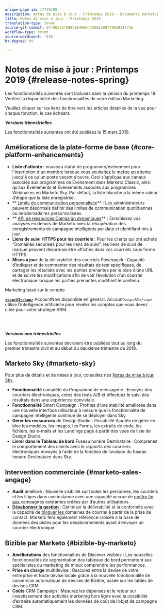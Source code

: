 ```yaml
---
unique-page-id: 17728380
description: Notes de mise à jour - Printemps 2019 - Documents marketing - Documentation du produit
title: Notes de mise à jour - Printemps 2019
translation-type: tm+mt
source-git-commit: 6f49037bf698b1646004720815897f992911f716
workflow-type: tm+mt
source-wordcount: '476'
ht-degree: 0%

---
```



# Notes de mise à jour : Printemps 2019 {#release-notes-spring}

Les fonctionnalités suivantes sont incluses dans la version du printemps 19. Vérifiez la disponibilité des fonctionnalités de votre édition Marketing.

Veuillez cliquer sur les liens de titre vers les articles détaillés de la vue pour chaque fonction, le cas échéant.

***Versions trimestrielles***

Les fonctionnalités suivantes ont été publiées le 15 mars 2019.

## Améliorations de la plate-forme de base {#core-platform-enhancements}

* **Liste d&#39;attente :** nouveau statut de programme/événement pour l&#39;inscription d&#39;un membre lorsque vous souhaitez le  [mettre en ](../../product-docs/core-marketo-concepts/smart-campaigns/program-flow-actions/change-program-status.md) attente jusqu&#39;à ce qu&#39;un poste vacant s&#39;ouvre. Ceci s’applique aux canaux associés aux programmes de Événement dans Marketo Classic, ainsi qu’aux Événements et Événements associés aux programmes Webinaires en Marketo Sky. Par défaut, la liste blanche a la même valeur d’étape que la liste enregistrée.
* ** [Limite de communication personnalisée](../../product-docs/administration/email-setup/enable-communication-limits.md)** : Les administrateurs peuvent désormais définir des limites de communication quotidiennes ou hebdomadaires personnalisées.
* ** [API de ressources Campaign dynamiques](http://developers.marketo.com/rest-api/assets/campaigns/)** : Enrichissez vos analyses en dehors de Marketo avec la récupération des enregistrements de campagne intelligents par date et identifiant mis à jour.
* **Liens de suivi HTTPS pour les courriels :** Pour les clients qui ont acheté &quot;Domaines sécurisés pour les liens de suivi&quot;, les liens de suivi de marque peuvent désormais être affichés dans vos courriels sous forme HTTPS.
* **Mises à jour** de la délivrabilité des courriels Powerpack : Capacité d’indiquer et de commenter des résultats de test spécifiques, de partager les résultats avec les parties prenantes par le biais d’une URL et de suivre les modifications afin de voir l’évolution d’un courrier électronique lorsque les parties prenantes modifient le contenu.

Marketing basé sur le compte

**[`<sup>AI</sup>`](../../product-docs/account-based-marketing/account-profiling/account-profiling-ranking-and-tuning.md)** AccountNow disponible en général. Account`<sup>AI</sup>` utilise l&#39;intelligence artificielle pour révéler les comptes que vous devez cible pour votre stratégie ABM.

<br> 

***Versions non trimestrielles***

Les fonctionnalités suivantes devraient être publiées tout au long du premier trimestre civil et au début du deuxième trimestre de 2019.

## Marketo Sky {#marketo-sky}

Pour plus de détails et de mises à jour, consultez nos [Notes de mise à jour Sky](https://help.marketo.com/hc/en-us/articles/360015760534-Q1-Releases).

* **Fonctionnalité** complète du Programme de messagerie : Envoyez des courriers électroniques, créez des tests A/B et effectuez le suivi des résultats dans une expérience conviviale.
* **Fonctionnalité** Smart Campaign : Profitez d’une stabilité améliorée dans une nouvelle interface utilisateur à mesure que la fonctionnalité de campagne intelligente continue de se déployer dans Sky.
* **Gérer les ressources** de Design Studio : Possibilité Ajoutée de gérer en bloc les modèles, les images, les Forms, les extraits de code, les fichiers, les e-mails et les Landings page à partir des vues de liste de Design Studio.
* **Livrer dans le Tableau de bord** Fuseau horaire Destinataire : Comprenez le comportement des clients avec le rapports des courriers électroniques envoyés à l’aide de la fonction de livraison du fuseau horaire Destinataire dans Sky.

## Intervention commerciale {#marketo-sales-engage}

* **Audit** amélioré : Nouvelle visibilité sur toutes les personnes, les courriels et les  [](../../product-docs/marketo-sales-connect/templates/view-template-list-as-a-another-user.md) litiges dans une instance avec une capacité accrue de  [mettre fin aux ](../../product-docs/marketo-sales-connect/campaigns/view-campaigns-list-as-another-user.md)campagnes existantes créées par d’autres utilisateurs.
* **[Désabonner la gestion](../../product-docs/marketo-sales-connect/email/unsubscribes/marketo-unsubscribe-check.md)** : Optimiser la délivrabilité et la conformité avec la capacité de  [bloquer les ](../../product-docs/marketo-sales-connect/admin/blocked-domains.md) domaines de courriel à partir de la prise de contact. Marketo fera également référence croisée à la base de données des pistes pour les désabonnements avant d’envoyer un courrier électronique.

## Bizible par Marketo {#bizible-by-marketo}

* **Améliorations** des fonctionnalités de Discover visibles : Les nouvelles fonctionnalités de segmentation des tableaux de bord permettent aux spécialistes du marketing de mieux comprendre les performances.
* **Prise en charge** multidevise : Basculez entre la devise de votre entreprise et toute devise locale grâce à la nouvelle fonctionnalité de conversion automatique de devises de Bizible, basée sur les tables de devises CRM.
* **Coûts** CRM Campaign : Mesurez les dépenses et le retour sur investissement des activités marketing hors ligne avec la possibilité d’extraire automatiquement les données de coût de l’objet de campagne CRM.

